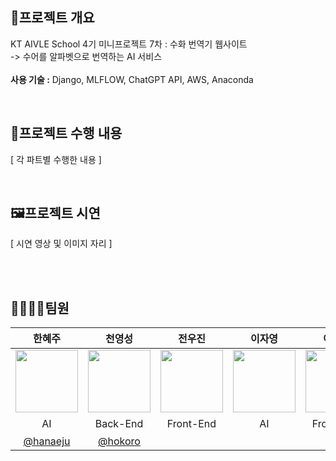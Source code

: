 ## 📖프로젝트 개요

KT AIVLE School 4기 미니프로젝트 7차 : 수화 번역기 웹사이트<br>
-> 수어를 알파벳으로 번역하는 AI 서비스<br><br>
**사용 기술 :** Django, MLFLOW, ChatGPT API, AWS, Anaconda 




<br>

## 🧾프로젝트 수행 내용
[ 각 파트별 수행한 내용  ]

<br>

## 🖼프로젝트 시연
[ 시연 영상 및 이미지 자리 ]

<br><br>
## 👨‍👩‍👧‍👧팀원
|한혜주|천영성|전우진|이자영|이수빈|송수영|설형호|김형진
|:-:|:-:|:-:|:-:|:-:|:-:|:-:|:-:|
|<img src='https://github.com/SuYoungSong/Web-Sign-Language-Translation/assets/80526924/9e48720a-791e-45b3-b1bc-3bafd8bda22f' width=100 />|<img src='https://github.com/SuYoungSong/Web-Sign-Language-Translation/assets/80526924/3364506b-8a46-4e78-b3ae-1006febe5991' width=100 />|<img src='https://github.com/SuYoungSong/Web-Sign-Language-Translation/assets/80526924/3364506b-8a46-4e78-b3ae-1006febe5991' width=100 />|<img src='https://github.com/SuYoungSong/Web-Sign-Language-Translation/assets/80526924/c1a14335-640f-4d64-85d6-fe2caad9ac4b' width=100 />|<img src='https://github.com/SuYoungSong/Web-Sign-Language-Translation/assets/80526924/c1a14335-640f-4d64-85d6-fe2caad9ac4b' width=100 />|<img src='https://github.com/SuYoungSong/Web-Sign-Language-Translation/assets/80526924/69a14397-c2aa-41bf-af64-517633e28023' width=100 />|<img src='https://github.com/SuYoungSong/Web-Sign-Language-Translation/assets/80526924/3364506b-8a46-4e78-b3ae-1006febe5991' width=100 />|<img src='https://github.com/SuYoungSong/Web-Sign-Language-Translation/assets/80526924/3364506b-8a46-4e78-b3ae-1006febe5991' width=100 />|
|AI|Back-End|Front-End|AI|Front-End|인프라|Back-End|Front-End| 
|[@hanaeju](https://github.com/hanaeju)|[@hokoro](https://github.com/hokoro)| | | |[@SuYoungSong](https://github.com/SuYoungSong)| | 

